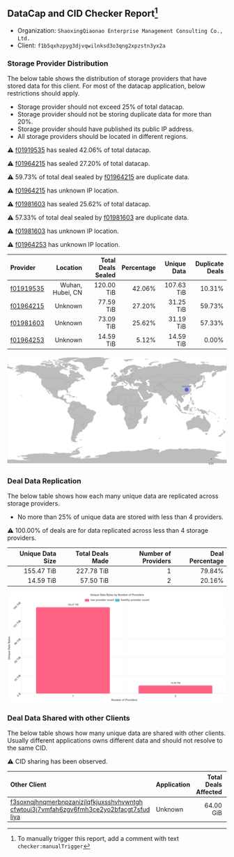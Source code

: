 ## DataCap and CID Checker Report[^1]
 - Organization: `ShaoxingQiaonao Enterprise Management Consulting Co., Ltd.`
 - Client: `f1b5qxhzpyg3djvqwilnksd3o3qng2xpzstn3yx2a`
### Storage Provider Distribution
The below table shows the distribution of storage providers that have stored data for this client.
For most of the datacap application, below restrictions should apply.
 - Storage provider should not exceed 25% of total datacap.
 - Storage provider should not be storing duplicate data for more than 20%.
 - Storage provider should have published its public IP address.
 - All storage providers should be located in different regions.

⚠️ [f01919535](https://filfox.info/en/address/f01919535) has sealed 42.06% of total datacap.

⚠️ [f01964215](https://filfox.info/en/address/f01964215) has sealed 27.20% of total datacap.

⚠️ 59.73% of total deal sealed by [f01964215](https://filfox.info/en/address/f01964215) are duplicate data.

⚠️ [f01964215](https://filfox.info/en/address/f01964215) has unknown IP location.

⚠️ [f01981603](https://filfox.info/en/address/f01981603) has sealed 25.62% of total datacap.

⚠️ 57.33% of total deal sealed by [f01981603](https://filfox.info/en/address/f01981603) are duplicate data.

⚠️ [f01981603](https://filfox.info/en/address/f01981603) has unknown IP location.

⚠️ [f01964253](https://filfox.info/en/address/f01964253) has unknown IP location.

| Provider                                              |         Location | Total Deals Sealed | Percentage | Unique Data | Duplicate Deals |
| :---------------------------------------------------- | ---------------: | -----------------: | ---------: | ----------: | --------------: |
| [f01919535](https://filfox.info/en/address/f01919535) | Wuhan, Hubei, CN |         120.00 TiB |     42.06% |  107.63 TiB |          10.31% |
| [f01964215](https://filfox.info/en/address/f01964215) |          Unknown |          77.59 TiB |     27.20% |   31.25 TiB |          59.73% |
| [f01981603](https://filfox.info/en/address/f01981603) |          Unknown |          73.09 TiB |     25.62% |   31.19 TiB |          57.33% |
| [f01964253](https://filfox.info/en/address/f01964253) |          Unknown |          14.59 TiB |      5.12% |   14.59 TiB |           0.00% |

![Provider Distribution](https://raw.githubusercontent.com/data-preservation-programs/filplus-checker-assets/main/filecoin-project/filecoin-plus-large-datasets/issues/975/1671007362542.png)
### Deal Data Replication
The below table shows how each many unique data are replicated across storage providers.
- No more than 25% of unique data are stored with less than 4 providers.

⚠️ 100.00% of deals are for data replicated across less than 4 storage providers.

| Unique Data Size | Total Deals Made | Number of Providers | Deal Percentage |
| ---------------: | ---------------: | ------------------: | --------------: |
|       155.47 TiB |       227.78 TiB |                   1 |          79.84% |
|        14.59 TiB |        57.50 TiB |                   2 |          20.16% |

![Replication Distribution](https://raw.githubusercontent.com/data-preservation-programs/filplus-checker-assets/main/filecoin-project/filecoin-plus-large-datasets/issues/975/1671007363102.png)
### Deal Data Shared with other Clients
The below table shows how many unique data are shared with other clients.
Usually different applications owns different data and should not resolve to the same CID.

⚠️ CID sharing has been observed.

| Other Client                                                                                                                                                                                                              | Application | Total Deals Affected | Unique CIDs | Verifier |
| :------------------------------------------------------------------------------------------------------------------------------------------------------------------------------------------------------------------------ | :---------- | -------------------: | ----------: | -------: |
| [f3soxnqjhnqmerbnpzanizjlqfkjuxsshvhvwntgh<br/>cfwtoui3j7vmfah6zgv6fmh3ce2yo2bfacgt7sfud<br/>liya](https://filfox.info/en/address/f3soxnqjhnqmerbnpzanizjlqfkjuxsshvhvwntghcfwtoui3j7vmfah6zgv6fmh3ce2yo2bfacgt7sfudliya) | Unknown     |            64.00 GiB |           1 |  Unknown |

[^1]: To manually trigger this report, add a comment with text `checker:manualTrigger`
